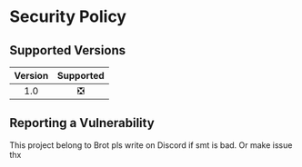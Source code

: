 # Security Policy

## Supported Versions

| Version | Supported          |
| :-------: | :------------------: |
| 1.0     | ❎ |

## Reporting a Vulnerability

This project belong to Brot pls write on Discord if smt is bad. Or make issue thx
